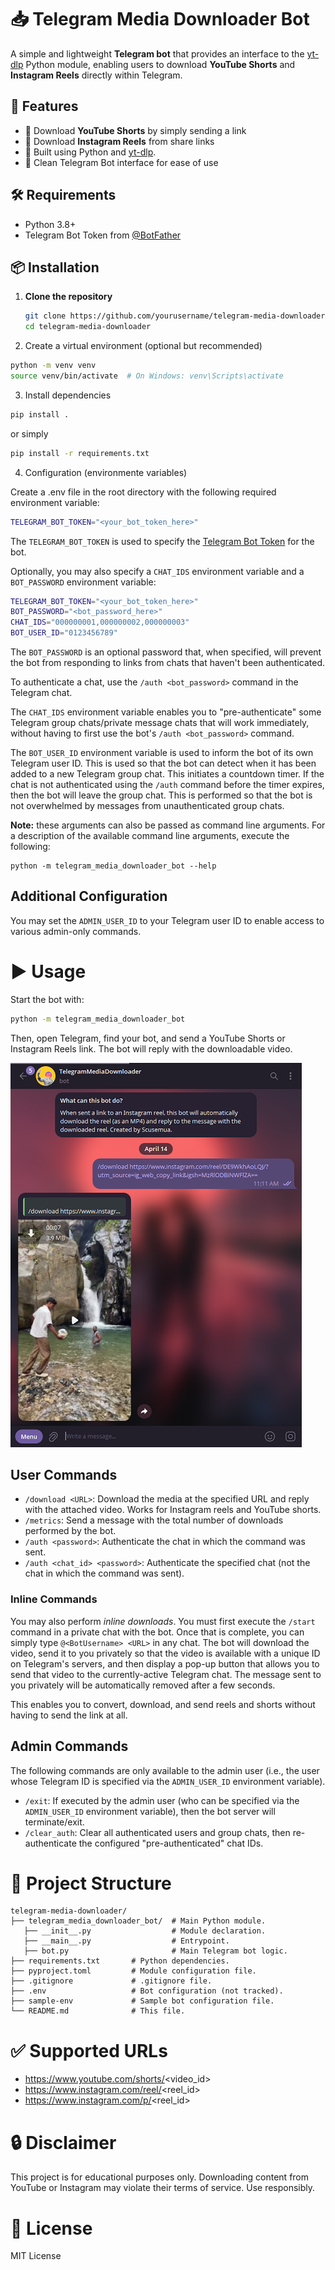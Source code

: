 # 📥 Telegram Media Downloader Bot

A simple and lightweight **Telegram bot** that provides an interface to the [yt-dlp](https://github.com/yt-dlp/yt-dlp) Python module, enabling users to download **YouTube Shorts** and **Instagram Reels** directly within Telegram.

## 🚀 Features

- 🎥 Download **YouTube Shorts** by simply sending a link
- 📸 Download **Instagram Reels** from share links
- 🧠 Built using Python and [yt-dlp](https://github.com/yt-dlp/yt-dlp).
- 🤖 Clean Telegram Bot interface for ease of use

## 🛠 Requirements

- Python 3.8+
- Telegram Bot Token from [@BotFather](https://t.me/BotFather)

## 📦 Installation

1. **Clone the repository**
   ```bash
   git clone https://github.com/yourusername/telegram-media-downloader.git
   cd telegram-media-downloader

2. Create a virtual environment (optional but recommended)

```sh
python -m venv venv
source venv/bin/activate  # On Windows: venv\Scripts\activate
```

3. Install dependencies
``` sh
pip install .
```

or simply 
``` sh
pip install -r requirements.txt
```

4. Configuration (environmente variables)

Create a .env file in the root directory with the following required environment variable:
``` sh
TELEGRAM_BOT_TOKEN="<your_bot_token_here>"
```

The `TELEGRAM_BOT_TOKEN` is used to specify the [Telegram Bot Token](https://core.telegram.org/bots/api#authorizing-your-bot) for the bot.

Optionally, you may also specify a `CHAT_IDS` environment variable and a `BOT_PASSWORD` environment variable:
``` sh
TELEGRAM_BOT_TOKEN="<your_bot_token_here>"
BOT_PASSWORD="<bot_password_here>"
CHAT_IDS="000000001,000000002,000000003"
BOT_USER_ID="0123456789"
```

The `BOT_PASSWORD` is an optional password that, when specified, will prevent the bot from responding to links from chats that haven't been authenticated.

To authenticate a chat, use the `/auth <bot_password>` command in the Telegram chat.

The `CHAT_IDS` environment variable enables you to "pre-authenticate" some Telegram group chats/private message chats that will work immediately, without having to first use the bot's `/auth <bot_password>` command.

The `BOT_USER_ID` environment variable is used to inform the bot of its own Telegram user ID. This is used so that the bot can detect when it has been added to a new Telegram group chat. This initiates a countdown timer. If the chat is not authenticated using the `/auth` command before the timer expires, then the bot will leave the group chat. This is performed so that the bot is not overwhelmed by messages from unauthenticated group chats.

**Note:** these arguments can also be passed as command line arguments. For a description of the available command line arguments, execute the following:
``` shell
python -m telegram_media_downloader_bot --help 
```

## Additional Configuration

You may set the `ADMIN_USER_ID` to your Telegram user ID to enable access to various admin-only commands.

# ▶️ Usage

Start the bot with:
``` sh
python -m telegram_media_downloader_bot
```

Then, open Telegram, find your bot, and send a YouTube Shorts or Instagram Reels link. The bot will reply with the downloadable video.

![Sample image](./sample.png)

## User Commands

- `/download <URL>`: Download the media at the specified URL and reply with the attached video. Works for Instagram reels and YouTube shorts.
- `/metrics`: Send a message with the total number of downloads performed by the bot.
- `/auth <password>`: Authenticate the chat in which the command was sent.
- `/auth <chat_id> <password>`: Authenticate the specified chat (not the chat in which the command was sent).

### Inline Commands

You may also perform *inline downloads*. You must first execute the `/start` command in a private chat with the bot. Once that is complete, you can simply type `@<BotUsername> <URL>` in any chat. The bot will download the video, send it to you privately so that the video is available with a unique ID on Telegram's servers, and then display a pop-up button that allows you to send that video to the currently-active Telegram chat. The message sent to you privately will be automatically removed after a few seconds.

This enables you to convert, download, and send reels and shorts without having to send the link at all.

## Admin Commands

The following commands are only available to the admin user (i.e., the user whose Telegram ID is specified via the `ADMIN_USER_ID` environment variable).

- `/exit`: If executed by the admin user (who can be specified via the `ADMIN_USER_ID` environment variable), then the bot server will terminate/exit.
- `/clear_auth`: Clear all authenticated users and group chats, then re-authenticate the configured "pre-authenticated" chat IDs.

# 📁 Project Structure

``` 
telegram-media-downloader/
├── telegram_media_downloader_bot/  # Main Python module.
   ├── __init__.py                  # Module declaration.
   ├── __main__.py                  # Entrypoint.
   ├── bot.py                       # Main Telegram bot logic.
├── requirements.txt       # Python dependencies.
├── pyproject.toml         # Module configuration file.
├── .gitignore             # .gitignore file.
├── .env                   # Bot configuration (not tracked).
├── sample-env             # Sample bot configuration file.
└── README.md              # This file.
```

# ✅ Supported URLs
- https://www.youtube.com/shorts/<video_id>
- https://www.instagram.com/reel/<reel_id>
- https://www.instagram.com/p/<reel_id>

# 🔒 Disclaimer
This project is for educational purposes only. Downloading content from YouTube or Instagram may violate their terms of service. Use responsibly.

# 📄 License
MIT License